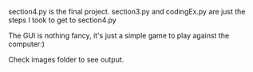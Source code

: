 section4.py is the final project. section3.py and codingEx.py are just the steps I took to get to section4.py

The GUI is nothing fancy, it's just a simple game to play against the computer:)

Check images folder to see output.
